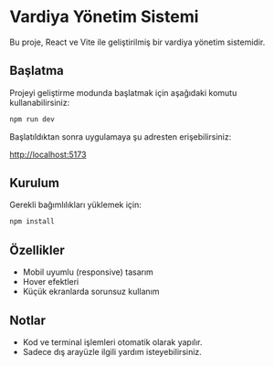 # Vardiya Yönetim Sistemi

Bu proje, React ve Vite ile geliştirilmiş bir vardiya yönetim sistemidir.

## Başlatma

Projeyi geliştirme modunda başlatmak için aşağıdaki komutu kullanabilirsiniz:

```bash
npm run dev
```

Başlatıldıktan sonra uygulamaya şu adresten erişebilirsiniz:

[http://localhost:5173](http://localhost:5173)

## Kurulum

Gerekli bağımlılıkları yüklemek için:

```bash
npm install
```

## Özellikler
- Mobil uyumlu (responsive) tasarım
- Hover efektleri
- Küçük ekranlarda sorunsuz kullanım

## Notlar
- Kod ve terminal işlemleri otomatik olarak yapılır.
- Sadece dış arayüzle ilgili yardım isteyebilirsiniz. 